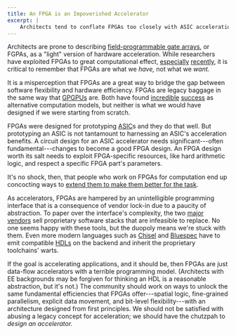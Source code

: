 ```yaml
---
title: An FPGA is an Impoverished Accelerator
excerpt: |
    Architects tend to conflate FPGAs too closely with ASIC acceleration. This is a mistake: when viewed as an acceleration substrate, FPGAs are a unfortunate accident of history with an exceptionally bad programming model. We should pay more attention to better alternatives.
---
```

Architects are prone to describing [field-programmable gate arrays][fpga], or FGPAs, as a "light" version of hardware acceleration. While researchers have exploited FPGAs to great computational effect, [especially][catapult] [recently][fame], it is critical to remember that FPGAs are what we *have,* not what we *want.*

[fame]: http://www.eecs.berkeley.edu/~krste/papers/fame-isca2010.pdf
[catapult]: http://research.microsoft.com/pubs/212001/Catapult_ISCA_2014.pdf
[fpga]: https://en.wikipedia.org/wiki/Field-programmable_gate_array

It is a misperception that FPGAs are a great way to bridge the gap between software flexibility and hardware efficiency. FPGAs are legacy baggage in the same way that [GPGPUs][gpgpu] are. Both have found [incredible][rhythm] [success][linqits] as alternative computation models, but neither is what we would have designed if we were starting from scratch.

[rhythm]: http://www.cs.duke.edu/~alvy/papers/rhythmasplos.pdf
[gpgpu]: https://en.wikipedia.org/wiki/GPGPU
[linqits]: http://research.microsoft.com/pubs/198052/ISCA13_linqits.pdf

FPGAs were designed for prototyping [ASIC][]s and they do that well. But prototyping an ASIC is not tantamount to harnessing an ASIC's acceleration benefits. A circuit design for an ASIC accelerator needs significant---often fundamental---changes to become a good FPGA design. An FPGA design worth its salt needs to exploit FPGA-specific resources, like hard arithmetic logic, and respect a specific FPGA part's parameters.

[ASIC]: https://en.wikipedia.org/wiki/Application-specific_integrated_circuit

It's no shock, then, that people who work on FPGAs for computation end up concocting ways to [extend them to make them better for the task][coram].

[coram]: http://users.ece.cmu.edu/~echung/coram-distrib.pdf

As accelerators, FPGAs are hampered by an unintelligible programming interface that is a consequence of vendor lock-in due to a paucity of abstraction. To paper over the interface's complexity, the two [major][xilinx] [vendors][altera] sell proprietary software stacks that are infeasible to replace. No one seems happy with these tools, but the duopoly means we're stuck with them. Even more modern languages such as [Chisel][] and [Bluespec][] have to emit compatible [HDLs][hdl] on the backend and inherit the proprietary toolchains' warts.

[hdl]: http://en.wikipedia.org/wiki/Hardware_description_language
[Chisel]: https://chisel.eecs.berkeley.edu/
[Bluespec]: http://www.bluespec.com/
[altera]: http://www.altera.com/
[xilinx]: http://www.xilinx.com/

If the goal is accelerating applications, and it should be, then FPGAs are just data-flow accelerators with a terrible programming model. (Architects with EE backgrounds may be forgiven for thinking an HDL is a reasonable abstraction, but it's not.) The community should work on ways to unlock the same fundamental efficiencies that FPGAs offer---spatial logic, fine-grained parallelism, explicit data movement, and bit-level flexibility---with an architecture designed from first principles. We should not be satisfied with abusing a legacy concept for acceleration; we should have the chutzpah to *design an accelerator.*
